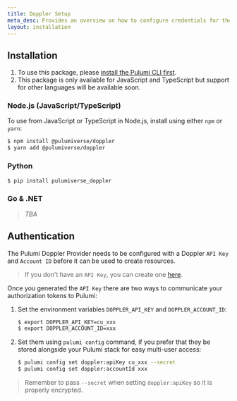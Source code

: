 ```yaml
---
title: Doppler Setup
meta_desc: Provides an overview on how to configure credentials for the Pulumi Doppler Provider.
layout: installation
---
```


## Installation

1. To use this package, please [install the Pulumi CLI first](https://www.pulumi.com/docs/get-started/install/).
1. This package is only available for JavaScript and TypeScript but support for other languages will be available soon.

### Node.js (JavaScript/TypeScript)

To use from JavaScript or TypeScript in Node.js, install using either `npm` or `yarn`:

```bash
$ npm install @pulumiverse/doppler
$ yarn add @pulumiverse/doppler
```

### Python

```bash
$ pip install pulumiverse_doppler
```
### Go & .NET

> *TBA*

## Authentication

The Pulumi Doppler Provider needs to be configured with a Doppler `API Key` and `Account ID` before it can be used to create resources.

> If you don't have an `API Key`, you can create one [here](https://app.dopplerhq.com/settings/user/api-keys).

Once you generated the `API Key` there are two ways to communicate your authorization tokens to Pulumi:

1. Set the environment variables `DOPPLER_API_KEY` and `DOPPLER_ACCOUNT_ID`:

    ```bash
    $ export DOPPLER_API_KEY=cu_xxx
    $ export DOPPLER_ACCOUNT_ID=xxx
    ```

2. Set them using `pulumi config` command, if you prefer that they be stored alongside your Pulumi stack for easy multi-user access:

    ```bash
    $ pulumi config set doppler:apiKey cu_xxx --secret
    $ pulumi config set doppler:accountId xxx
    ```

> Remember to pass `--secret` when setting `doppler:apiKey` so it is properly encrypted.
